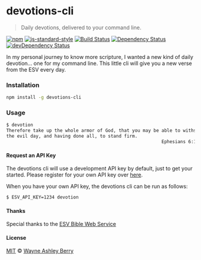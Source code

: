 # devotions-cli

> Daily devotions, delivered to your command line.

[![npm](http://img.shields.io/npm/v/devotions-cli.svg?style=flat)](https://www.npmjs.com/package/devotions-cli)
[![js-standard-style](https://img.shields.io/badge/code%20style-standard-brightgreen.svg?style=flat)](https://github.com/feross/standard)
[![Build Status](https://travis-ci.org/wayneashleyberry/devotions-cli.svg?branch=master)](https://travis-ci.org/wayneashleyberry/devotions-cli)
[![Dependency Status](https://david-dm.org/wayneashleyberry/devotions-cli.svg)](https://david-dm.org/wayneashleyberry/devotions-cli)
[![devDependency Status](https://david-dm.org/wayneashleyberry/devotions-cli/dev-status.svg)](https://david-dm.org/wayneashleyberry/devotions-cli#info=devDependencies)

In my personal journey to know more scripture, I wanted a new kind of daily
devotion... one for my command line. This little cli will give you a new verse
from the ESV every day.

### Installation

```sh
npm install -g devotions-cli
```

### Usage

```sh
$ devotion
Therefore take up the whole armor of God, that you may be able to withstand in
the evil day, and having done all, to stand firm.
                                                          Ephesians 6:13 (ESV)
```

#### Request an API Key

The devotions cli will use a development API key by default, just to get your
started. Please register for your own API key over
[here](http://www.esvapi.org/signup).

When you have your own API key, the devotions cli can be run as follows:

```sh
$ ESV_API_KEY=1234 devotion
```

#### Thanks

Special thanks to the [ESV Bible Web Service](http://www.esvapi.org/)

#### License

[MIT](http://opensource.org/licenses/MIT) © [Wayne Ashley Berry](https://twitter.com/waynethebrain)
